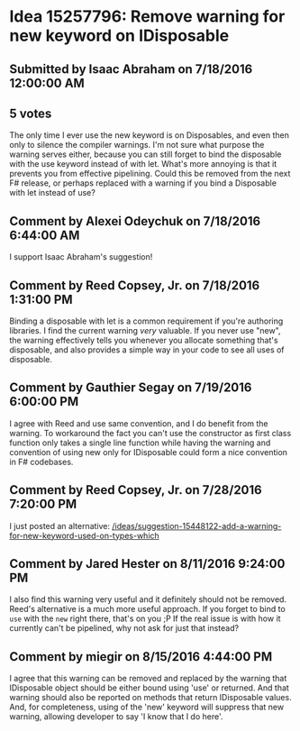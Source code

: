 # Idea 15257796: Remove warning for new keyword on IDisposable #

## Submitted by Isaac Abraham on 7/18/2016 12:00:00 AM

## 5 votes

The only time I ever use the new keyword is on Disposables, and even then only to silence the compiler warnings. I'm not sure what purpose the warning serves either, because you can still forget to bind the disposable with the use keyword instead of with let. What's more annoying is that it prevents you from effective pipelining.
Could this be removed from the next F# release, or perhaps replaced with a warning if you bind a Disposable with let instead of use?




## Comment by Alexei Odeychuk on 7/18/2016 6:44:00 AM

I support Isaac Abraham's suggestion!

## Comment by Reed Copsey, Jr. on 7/18/2016 1:31:00 PM

Binding a disposable with let is a common requirement if you're authoring libraries.
I find the current warning _very_ valuable. If you never use "new", the warning effectively tells you whenever you allocate something that's disposable, and also provides a simple way in your code to see all uses of disposable.

## Comment by Gauthier Segay on 7/19/2016 6:00:00 PM

I agree with Reed and use same convention, and I do benefit from the warning.
To workaround the fact you can't use the constructor as first class function only takes a single line function while having the warning and convention of using new only for IDisposable could form a nice convention in F# codebases.

## Comment by Reed Copsey, Jr. on 7/28/2016 7:20:00 PM

I just posted an alternative: [/ideas/suggestion-15448122-add-a-warning-for-new-keyword-used-on-types-which](/ideas/suggestion-15448122-add-a-warning-for-new-keyword-used-on-types-which.md)

## Comment by Jared Hester on 8/11/2016 9:24:00 PM

I also find this warning very useful and it definitely should not be removed. Reed's alternative is a much more useful approach.
If you forget to bind to `use` with the `new` right there, that's on you ;P
If the real issue is with how it currently can't be pipelined, why not ask for just that instead?

## Comment by miegir on 8/15/2016 4:44:00 PM

I agree that this warning can be removed and replaced by the warning that IDisposable object should be either bound using 'use' or returned. And that warning should also be reported on methods that return IDisposable values. And, for completeness, using of the 'new' keyword will suppress that new warning, allowing developer to say 'I know that I do here'.

